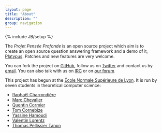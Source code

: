 ```yaml
---
layout: page
title: "About"
description: ""
group: navigation
---
```

{% include JB/setup %}

The *Projet Pensée Profonde* is an open source project which aim is to create an open source question answering framework and a demo of it, [Platypus](http://askplatyp.us). Patches and new features are very welcome.

You can fork the project on [GitHub](https://github.com/ProjetPP/), follow us on [Twitter](https://twitter.com/ProjetPP) and contact us by <a href="mailto:contact@askplatyp.us">email</a>.
You can also talk with us on <a href="irc://irc.freenode.net/projetpp">IRC</a> or on [our forum](http://discourse.askplatyp.us).



This project has begun at the [École Normale Supérieure de Lyon](http://www.ens-lyon.fr/DI/?lang=en). It is run by seven students in theoretical computer science:

* [Raphaël Charrondière](https://github.com/rcharron)
* [Marc Chevalier](https://github.com/s-i-newton)
* [Quentin Cormier](https://github.com/robocop)
* [Tom Cornebize](http://perso.ens-lyon.fr/tom.cornebize/)
* [Yassine Hamoudi](http://perso.ens-lyon.fr/yassine.hamoudi/)
* [Valentin Lorentz](https://github.com/ProgVal)
* [Thomas Pellissier Tanon](https://github.com/Tpt)
